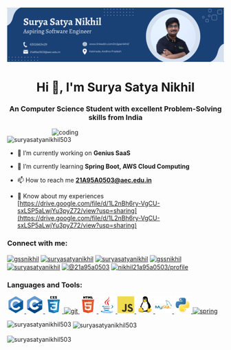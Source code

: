 ![logo](https://github.com/SuryaSatyaNikhil503/SuryaSatyaNikhil503/blob/main/Professional%20LinkedIn%20Banner.png)
<h1 align="center">Hi 👋, I'm Surya Satya Nikhil</h1>
<h3 align="center">An Computer Science Student with excellent Problem-Solving skills from India</h3>

<img align = "right" alt = "coding" width = "400" src = "https://user-images.githubusercontent.com/55389276/140866485-8fb1c876-9a8f-4d6a-98dc-08c4981eaf70.gif">

<p align="left"> <img src="https://komarev.com/ghpvc/?username=suryasatyanikhil503&label=Profile%20views&color=0e75b6&style=flat" alt="suryasatyanikhil503" /> </p>

- 🔭 I’m currently working on **Genius SaaS**

- 🌱 I’m currently learning **Spring Boot, AWS Cloud Computing**

- 📫 How to reach me **21A95A0503@aec.edu.in**

- 📄 Know about my experiences [https://drive.google.com/file/d/1L2nBh6ry-VgCU-sxLSP5aLwjYu3pyZ72/view?usp=sharing](https://drive.google.com/file/d/1L2nBh6ry-VgCU-sxLSP5aLwjYu3pyZ72/view?usp=sharing)

<h3 align="left">Connect with me:</h3>
<p align="left">
<a href="https://linkedin.com/in/gssnikhil" target="blank"><img align="center" src="https://raw.githubusercontent.com/rahuldkjain/github-profile-readme-generator/master/src/images/icons/Social/linked-in-alt.svg" alt="gssnikhil" height="30" width="40" /></a>
<a href="https://kaggle.com/suryasatyanikhil" target="blank"><img align="center" src="https://raw.githubusercontent.com/rahuldkjain/github-profile-readme-generator/master/src/images/icons/Social/kaggle.svg" alt="suryasatyanikhil" height="30" width="40" /></a>
<a href="https://instagram.com/suryasatyanikhil" target="blank"><img align="center" src="https://raw.githubusercontent.com/rahuldkjain/github-profile-readme-generator/master/src/images/icons/Social/instagram.svg" alt="suryasatyanikhil" height="30" width="40" /></a>
<a href="https://www.codechef.com/users/gssnikhil" target="blank"><img align="center" src="https://cdn.jsdelivr.net/npm/simple-icons@3.1.0/icons/codechef.svg" alt="gssnikhil" height="30" width="40" /></a>
<a href="https://www.leetcode.com/suryasatyanikhil" target="blank"><img align="center" src="https://raw.githubusercontent.com/rahuldkjain/github-profile-readme-generator/master/src/images/icons/Social/leet-code.svg" alt="suryasatyanikhil" height="30" width="40" /></a>
<a href="https://www.hackerearth.com/@21a95a0503" target="blank"><img align="center" src="https://raw.githubusercontent.com/rahuldkjain/github-profile-readme-generator/master/src/images/icons/Social/hackerearth.svg" alt="@21a95a0503" height="30" width="40" /></a>
<a href="https://auth.geeksforgeeks.org/user/nikhil21a95a0503/profile" target="blank"><img align="center" src="https://raw.githubusercontent.com/rahuldkjain/github-profile-readme-generator/master/src/images/icons/Social/geeks-for-geeks.svg" alt="nikhil21a95a0503/profile" height="30" width="40" /></a>
</p>

<h3 align="left">Languages and Tools:</h3>
<p align="left"> <a href="https://www.cprogramming.com/" target="_blank" rel="noreferrer"> <img src="https://raw.githubusercontent.com/devicons/devicon/master/icons/c/c-original.svg" alt="c" width="40" height="40"/> </a> <a href="https://www.w3schools.com/cpp/" target="_blank" rel="noreferrer"> <img src="https://raw.githubusercontent.com/devicons/devicon/master/icons/cplusplus/cplusplus-original.svg" alt="cplusplus" width="40" height="40"/> </a> <a href="https://www.w3schools.com/css/" target="_blank" rel="noreferrer"> <img src="https://raw.githubusercontent.com/devicons/devicon/master/icons/css3/css3-original-wordmark.svg" alt="css3" width="40" height="40"/> </a> <a href="https://git-scm.com/" target="_blank" rel="noreferrer"> <img src="https://www.vectorlogo.zone/logos/git-scm/git-scm-icon.svg" alt="git" width="40" height="40"/> </a> <a href="https://www.w3.org/html/" target="_blank" rel="noreferrer"> <img src="https://raw.githubusercontent.com/devicons/devicon/master/icons/html5/html5-original-wordmark.svg" alt="html5" width="40" height="40"/> </a> <a href="https://www.java.com" target="_blank" rel="noreferrer"> <img src="https://raw.githubusercontent.com/devicons/devicon/master/icons/java/java-original.svg" alt="java" width="40" height="40"/> </a> <a href="https://developer.mozilla.org/en-US/docs/Web/JavaScript" target="_blank" rel="noreferrer"> <img src="https://raw.githubusercontent.com/devicons/devicon/master/icons/javascript/javascript-original.svg" alt="javascript" width="40" height="40"/> </a> <a href="https://www.linux.org/" target="_blank" rel="noreferrer"> <img src="https://raw.githubusercontent.com/devicons/devicon/master/icons/linux/linux-original.svg" alt="linux" width="40" height="40"/> </a> <a href="https://www.mysql.com/" target="_blank" rel="noreferrer"> <img src="https://raw.githubusercontent.com/devicons/devicon/master/icons/mysql/mysql-original-wordmark.svg" alt="mysql" width="40" height="40"/> </a> <a href="https://www.python.org" target="_blank" rel="noreferrer"> <img src="https://raw.githubusercontent.com/devicons/devicon/master/icons/python/python-original.svg" alt="python" width="40" height="40"/> </a> <a href="https://spring.io/" target="_blank" rel="noreferrer"> <img src="https://www.vectorlogo.zone/logos/springio/springio-icon.svg" alt="spring" width="40" height="40"/> </a> </p>

<p><img align="left" src="https://github-readme-stats.vercel.app/api/top-langs?username=suryasatyanikhil503&show_icons=true&locale=en&layout=compact" alt="suryasatyanikhil503" /></p>

<p>&nbsp;<img align="center" src="https://github-readme-stats.vercel.app/api?username=suryasatyanikhil503&show_icons=true&locale=en" alt="suryasatyanikhil503" /></p>

<p><img align="center" src="https://github-readme-streak-stats.herokuapp.com/?user=suryasatyanikhil503&" alt="suryasatyanikhil503" /></p>
